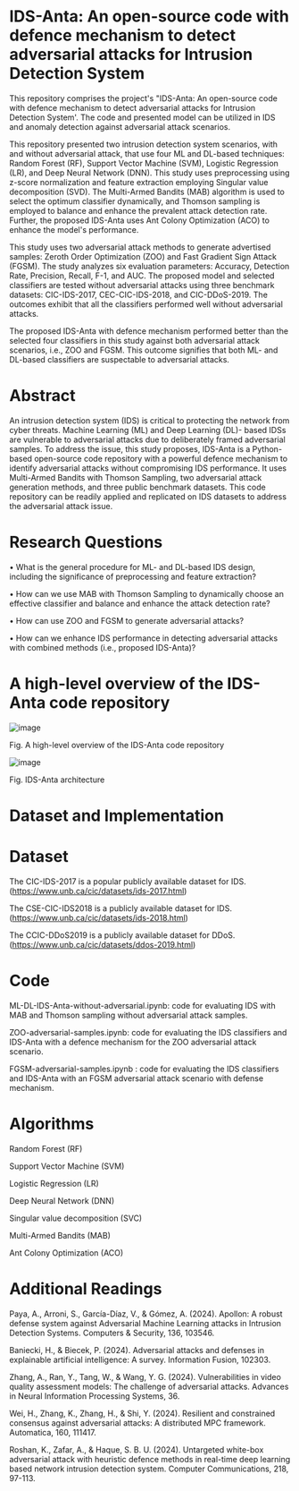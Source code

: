 # IDS-Anta: An open-source code with defence mechanism to detect adversarial attacks for Intrusion Detection System 

This repository comprises the project's "IDS-Anta: An open-source code with defence mechanism to detect adversarial attacks for Intrusion Detection System'. The code and presented model can be utilized in IDS and anomaly detection against adversarial attack scenarios.

This repository presented two intrusion detection system scenarios, with and without adversarial attack, that use four ML and DL-based techniques: Random Forest (RF), Support Vector Machine (SVM), Logistic Regression (LR), and Deep Neural Network (DNN). This study uses preprocessing using z-score normalization and feature extraction employing Singular value decomposition (SVD). The Multi-Armed Bandits (MAB) algorithm is used to select the optimum classifier dynamically, and Thomson sampling is employed to balance and enhance the prevalent attack detection rate. Further, the proposed IDS-Anta uses Ant Colony Optimization (ACO) to enhance the model's performance.

This study uses two adversarial attack methods to generate advertised samples: Zeroth Order Optimization (ZOO) and Fast Gradient Sign Attack (FGSM). The study analyzes six evaluation parameters: Accuracy, Detection Rate, Precision, Recall, F-1, and AUC. The proposed model and selected classifiers are tested without adversarial attacks using three benchmark datasets: CIC-IDS-2017, CEC-CIC-IDS-2018, and CIC-DDoS-2019. The outcomes exhibit that all the classifiers performed well without adversarial attacks. 

The proposed IDS-Anta with defence mechanism performed better than the selected four classifiers in this study against both adversarial attack scenarios, i.e., ZOO and FGSM. This outcome signifies that both ML- and DL-based classifiers are suspectable to adversarial attacks.
# Abstract

An intrusion detection system (IDS) is critical to protecting the network from cyber threats. Machine Learning (ML) and Deep Learning (DL)- based IDSs are vulnerable to adversarial attacks due to deliberately framed adversarial samples. To address the issue, this study proposes, IDS-Anta is a Python-based open-source code repository with a powerful defence mechanism to identify adversarial attacks without compromising IDS performance. It uses Multi-Armed Bandits with Thomson Sampling, two adversarial attack generation methods, and three public benchmark datasets. This code repository can be readily applied and replicated on IDS datasets to address the adversarial attack issue.

# Research Questions

•	What is the general procedure for ML- and DL-based IDS design, including the significance of preprocessing and feature extraction?

•	How can we use MAB with Thomson Sampling to dynamically choose an effective classifier and balance and enhance the attack detection rate?

•	How can use ZOO and FGSM to generate adversarial attacks?

•	How can we enhance IDS performance in detecting adversarial attacks with combined methods (i.e., proposed IDS-Anta)?


# A high-level overview of the IDS-Anta code repository 







![image](https://github.com/kousikbarik/lab-ids-anta/assets/91803246/e0ea284b-ef2b-4c44-ade0-1ca6a48d9d41)




Fig. A high-level overview of the IDS-Anta code repository 


![image](https://github.com/kousikbarik/lab-ids-anta/assets/91803246/7a3aad05-b4ea-4607-bb6f-183c7479ede0)

Fig. IDS-Anta architecture 


# Dataset and Implementation

# Dataset

The CIC-IDS-2017 is a popular publicly available dataset for IDS. (https://www.unb.ca/cic/datasets/ids-2017.html)

The CSE-CIC-IDS2018  is a publicly available dataset for IDS.(https://www.unb.ca/cic/datasets/ids-2018.html)

The CCIC-DDoS2019  is a publicly available dataset for DDoS.(https://www.unb.ca/cic/datasets/ddos-2019.html)

# Code

ML-DL-IDS-Anta-without-adversarial.ipynb: code for evaluating IDS with MAB and Thomson sampling without adversarial attack samples. 

ZOO-adversarial-samples.ipynb: code for evaluating the IDS classifiers and IDS-Anta with a defence mechanism for the ZOO adversarial attack scenario.

FGSM-adversarial-samples.ipynb : code for evaluating the IDS classifiers and IDS-Anta with an FGSM adversarial attack scenario with defense mechanism.

# Algorithms

 Random Forest (RF)
 
 Support Vector Machine (SVM)
 
 Logistic Regression (LR)
 
 Deep Neural Network (DNN)

 Singular value decomposition (SVC) 

 Multi-Armed Bandits (MAB)

  Ant Colony Optimization (ACO)


# Additional Readings

Paya, A., Arroni, S., García-Díaz, V., & Gómez, A. (2024). Apollon: A robust defense system against Adversarial Machine Learning attacks in Intrusion Detection Systems. Computers & Security, 136, 103546.

Baniecki, H., & Biecek, P. (2024). Adversarial attacks and defenses in explainable artificial intelligence: A survey. Information Fusion, 102303.

Zhang, A., Ran, Y., Tang, W., & Wang, Y. G. (2024). Vulnerabilities in video quality assessment models: The challenge of adversarial attacks. Advances in Neural Information Processing Systems, 36.

Wei, H., Zhang, K., Zhang, H., & Shi, Y. (2024). Resilient and constrained consensus against adversarial attacks: A distributed MPC framework. Automatica, 160, 111417.

Roshan, K., Zafar, A., & Haque, S. B. U. (2024). Untargeted white-box adversarial attack with heuristic defence methods in real-time deep learning based network intrusion detection system. Computer Communications, 218, 97-113.




